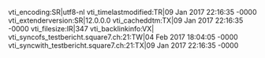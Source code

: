 vti_encoding:SR|utf8-nl
vti_timelastmodified:TR|09 Jan 2017 22:16:35 -0000
vti_extenderversion:SR|12.0.0.0
vti_cacheddtm:TX|09 Jan 2017 22:16:35 -0000
vti_filesize:IR|347
vti_backlinkinfo:VX|
vti_syncofs_testbericht.square7.ch\:21:TW|04 Feb 2017 18:04:05 -0000
vti_syncwith_testbericht.square7.ch\:21:TX|09 Jan 2017 22:16:35 -0000
